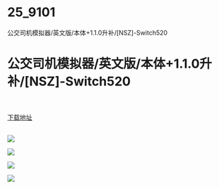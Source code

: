 # 25_9101
公交司机模拟器/英文版/本体+1.1.0升补/[NSZ]-Switch520
# 公交司机模拟器/英文版/本体+1.1.0升补/[NSZ]-Switch520
 <br/></br>
[下载地址](https://www.switch520.cc/article/9101 "下载地址")
<br/></br>

<p><span style="color: #999999;"><strong><img src="https://www.switch520.cc/muke_img/upload_art_editor_20210114-1_72a777dcbe0154af2b8bb2a29e9f74d4.jpg"></strong></span></p>
<p><span style="color: #999999;"><strong><img src="https://www.switch520.cc/muke_img/upload_art_editor_20210114-1_81cf9e4e0daf267a3a99ef798e8d1a48.jpg"></strong></span></p>
<p><span style="color: #999999;"><strong><img src="https://www.switch520.cc/muke_img/upload_art_editor_20210114-1_a97bb32c0e04267afbfe3452b1d6ec32.jpg"></strong></span></p>
<p><span style="color: #999999;"><strong><img src="https://www.switch520.cc/muke_img/upload_art_editor_20210114-1_d841cd290905427463478417d6a1aa60.jpg">&nbsp;</strong></span></p>
<p><span style="color: #999999;"><strong>&nbsp;</strong></span></p>
